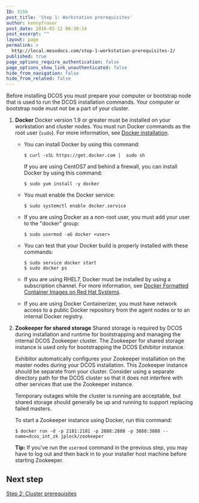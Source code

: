```yaml
---
ID: 3156
post_title: 'Step 1: Workstation prerequisites'
author: kennyfraser
post_date: 2016-02-12 06:38:14
post_excerpt: ""
layout: page
permalink: >
  http://local.mesodocs.com/step-1-workstation-prerequisites-2/
published: true
page_options_require_authentication: false
page_options_show_link_unauthenticated: false
hide_from_navigation: false
hide_from_related: false
---
```

Before installing DCOS you must prepare your computer or bootstrap node that is used to run the DCOS installation commands. Your computer or bootstrap node must not be a part of your cluster.

1.  **Docker** Docker version 1.9 or greater must be installed on your workstation and cluster nodes. You must run Docker commands as the root user (`sudo`). For more information, see [Docker installation][1].
    
    *   You can install Docker by using this command:
        
            $ curl -sSL https://get.docker.com |  sudo sh
            
        
        If you are using CentOS7 and behind a firewall, you can install Docker by using this command:
        
            $ sudo yum install -y docker
            
    
    *   You must enable the Docker service:
        
            $ sudo systemctl enable docker.service
            
    
    *   If you are using Docker as a non-root user, you must add your user to the "docker" group:
        
            $ sudo usermod -aG docker <user>
            
    
    *   You can test that your Docker build is properly installed with these commands:
        
            $ sudo service docker start 
            $ sudo docker ps
            
    
    *   If you are using RHEL7, Docker must be installed by using a subscription channel. For more information, see <a href="https://access.redhat.com/articles/881893" target="_blank">Docker Formatted Container Images on Red Hat Systems</a>.
    
    *   If you are using Docker Containerizer, you must have network access to a public Docker repository from the agent nodes or to an internal Docker registry.

2.  **Zookeeper for shared storage** Shared storage is required by DCOS during installation and runtime for bootstrapping and managing the internal DCOS Zookeeper cluster. The Zookeeper for shared storage instance is used only for bootstrapping the DCOS Exhibitor instance.
    
    Exhibitor automatically configures your Zookeeper installation on the master nodes during your DCOS installation. This Zookeeper instance should be separate from your cluster. Consider using a separate directory path for the DCOS cluster so that it does not interfere with other services that use the Zookeeper instance.
    
    Temporary outages while the cluster is running are acceptable, but shared storage should generally be up and running to support replacing failed masters.
    
    To start a Zookeeper instance using Docker, run this command:
    
        $ docker run -d -p 2181:2181 -p 2888:2888 -p 3888:3888 --name=dcos_int_zk jplock/zookeeper
        
    
    **Tip:** If you've run the `usermod` command in the previous step, you may have to log out and then back in to your installer host machine before starting Zookeeper.

## Next step

[Step 2: Cluster prerequisites][2]

 [1]: http://docs.docker.com/engine/installation/
 [2]: ../step-2-cluster-prerequisites/
